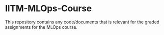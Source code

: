 # IITM-MLOps-Course
This repository contains any code/documents that is relevant for the graded assignments for the MLOps course.
